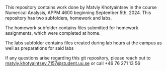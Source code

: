 This repository contains work done by Matviy Khotyaintsev in the course Numerical Analysis, APPM 4600 beginning September 5th, 2024. This repository has two subfolders, homework and labs.

The homework subfolder contains files submitted for homework assignments, which were completed at home.

The labs subfolder contains files created during lab hours at the campus as well as preparations for said labs

If any questions arise regarding this git repository, please reach out to matviy.khotyaintsev.7157@student.uu.se or call +46 76 271 13 56